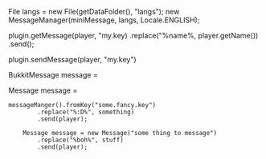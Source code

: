 File langs = new File(getDataFolder(), "langs");
new MessageManager(miniMessage, langs, Locale.ENGLISH);

plugin.getMessage(player, "my.key)
.replace("%name%, player.getName())
.send();

plugin.sendMessage(player, "my.key")

BukkitMessage message =

Message<CommandSender> message =

    messageManger().fromKey("some.fancy.key")
            .replace("%:D%", something)
            .send(player);

        Message message = new Message("some thing to message")
            .replace("%boh%", stuff)
            .send(player);
